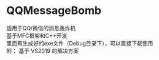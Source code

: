 # QQMessageBomb
适用于QQ/微信的消息轰炸机  
基于MFC框架和C++开发  
里面有生成好的exe文件（Debug目录下），可以直接下载使用  
附： 基于 VS2019 的解决方案

